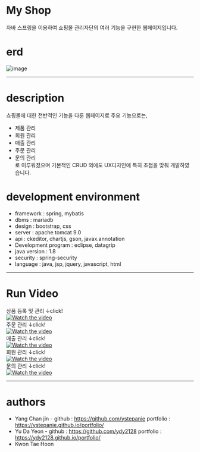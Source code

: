 # My Shop
자바 스프링을 이용하여 쇼핑몰 관리자단의 여러 기능을 구현한 웹페이지입니다.

# erd
![image](https://user-images.githubusercontent.com/63984282/107522907-848f2580-6bf7-11eb-901a-a4412ca5070e.png)

---
# description
쇼핑몰에 대한 전반적인 기능을 다룬 웹페이지로 주요 기능으로는,
* 제품 관리
* 회원 관리
* 매출 관리
* 주문 관리
* 문의 관리<br/> 
로 이루워졌으며 기본적인 CRUD 외에도 UX디자인에 특히 초점을 맞춰 개발하였습니다. 



# development environment
* framework : spring, mybatis
* dbms : mariadb
* design : bootstrap, css
* server : apache tomcat 9.0
* api : ckeditor, chartjs, gson, javax.annotation 
* Development program : eclipse, datagrip
* java version : 1.8
* security : spring-security
* language : java, jsp, jquery, javascript, html

---
# Run Video
상품 등록 및 관리 ↓click!  
[![Watch the video](https://img.youtube.com/vi/oRt13QkbKSs/0.jpg)](https://www.youtube.com/watch?v=oRt13QkbKSs)<br/>
주문 관리 ↓click!  
[![Watch the video](https://img.youtube.com/vi/rQMbEzrlqd4/0.jpg)](https://www.youtube.com/watch?v=rQMbEzrlqd4)<br/>
매출 관리 ↓click!  
[![Watch the video](https://img.youtube.com/vi/OtOdKJ7wvoc/0.jpg)](https://www.youtube.com/watch?v=OtOdKJ7wvoc)<br/>
회원 관리 ↓click!  
[![Watch the video](https://img.youtube.com/vi/rcMKF4nCnBo/0.jpg)](https://www.youtube.com/watch?v=rcMKF4nCnBo)<br/>
문의 관리 ↓click!  
[![Watch the video](https://img.youtube.com/vi/F5tPrIV3SFE/0.jpg)](https://www.youtube.com/watch?v=F5tPrIV3SFE)<br/>



---
# authors
* Yang Chan jin - github : <https://github.com/ystepanie> portfolio : <https://ystepanie.github.io/portfolio/>
* Yu Da Yeon - github : <https://github.com/ydy2128> portfolio : <https://ydy2128.github.io/portfolio/>
* Kwon Tae Hoon
